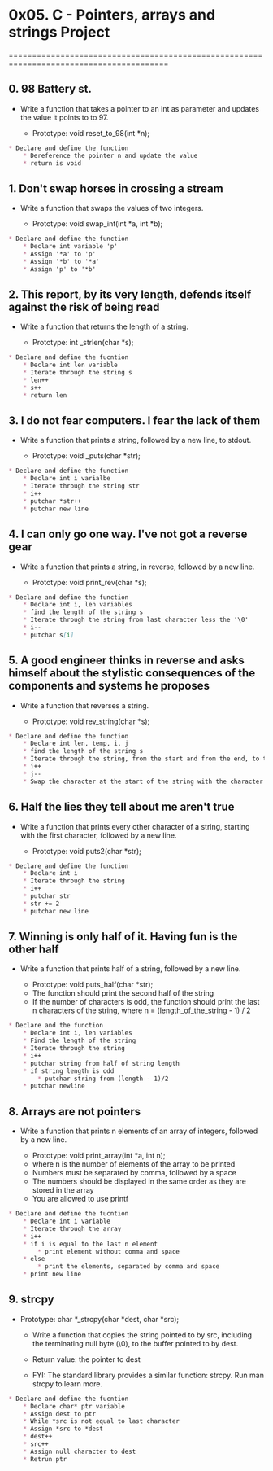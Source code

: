 # 0x05. C - Pointers, arrays and strings Project

========================================================================================

## 0. 98 Battery st.

* Write a function that takes a pointer to an int as parameter and updates the value it points to to 97.

    * Prototype: void reset_to_98(int \*n);

```markdown
* Declare and define the function
    * Dereference the pointer n and update the value
    * return is void
```

## 1. Don't swap horses in crossing a stream

* Write a function that swaps the values of two integers.

    * Prototype: void swap_int(int \*a, int \*b);

```markdown
* Declare and define the function
    * Declare int variable 'p'
    * Assign '*a' to 'p'
    * Assign '*b' to '*a'
    * Assign 'p' to '*b'
```

## 2. This report, by its very length, defends itself against the risk of being read

* Write a function that returns the length of a string.

    * Prototype: int \_strlen(char \*s);

```markdown
* Declare and define the fucntion
    * Declare int len variable
    * Iterate through the string s
    * len++
    * s++
    * return len
```

## 3. I do not fear computers. I fear the lack of them

* Write a function that prints a string, followed by a new line, to stdout.

    * Prototype: void \_puts(char \*str);

```markdown
* Declare and define the function
    * Declare int i varialbe
    * Iterate through the string str
    * i++
    * putchar *str++
    * putchar new line
```

## 4. I can only go one way. I've not got a reverse gear

* Write a function that prints a string, in reverse, followed by a new line.

    * Prototype: void print_rev(char \*s);

```markdown
* Declare and define the function
    * Declare int i, len variables
    * find the length of the string s
    * Iterate through the string from last character less the '\0'
    * i--
    * putchar s[i]
```

## 5. A good engineer thinks in reverse and asks himself about the stylistic consequences of the components and systems he proposes

* Write a function that reverses a string.

    * Prototype: void rev_string(char \*s);

```markdown
* Declare and define the function
    * Declare int len, temp, i, j
    * find the length of the string s
    * Iterate through the string, from the start and from the end, to the middle of the string
    * i++
    * j--
    * Swap the character at the start of the string with the character at the end of the string
```

## 6. Half the lies they tell about me aren't true

* Write a function that prints every other character of a string, starting with the first character, followed by a new line.

    * Prototype: void puts2(char \*str);

```markdown
* Declare and define the function
    * Declare int i
    * Iterate through the string
    * i++
    * putchar str
    * str += 2
    * putchar new line
```

## 7. Winning is only half of it. Having fun is the other half

* Write a function that prints half of a string, followed by a new line.

    * Prototype: void puts_half(char \*str);
    * The function should print the second half of the string
    * If the number of characters is odd, the function should print the last n characters of the string,    where n = (length_of_the_string - 1) / 2

```markdown
* Declare and the function
    * Declare int i, len variables
    * Find the length of the string
    * Iterate through the string
    * i++
    * putchar string from half of string length
    * if string length is odd
        * putchar string from (length - 1)/2
    * putchar newline
```

## 8. Arrays are not pointers

* Write a function that prints n elements of an array of integers, followed by a new line.

    * Prototype: void print_array(int \*a, int n);
    * where n is the number of elements of the array to be printed
    * Numbers must be separated by comma, followed by a space
    * The numbers should be displayed in the same order as they are stored in the array
    * You are allowed to use printf

```markdown
* Declare and define the fucntion
    * Declare int i variable
    * Iterate through the array
    * i++
    * if i is equal to the last n element
        * print element without comma and space
    * else
        * print the elements, separated by comma and space
    * print new line
```

## 9. strcpy

* Prototype: char \*\_strcpy(char \*dest, char \*src);
    * Write a function that copies the string pointed to by src, including the terminating null byte (\0), to the buffer pointed to by dest.

    * Return value: the pointer to dest
    * FYI: The standard library provides a similar function: strcpy. Run man strcpy to learn more. 

```markdown
* Declare and define the fucntion
    * Declare char* ptr variable
    * Assign dest to ptr
    * While *src is not equal to last character
    * Assign *src to *dest
    * dest++
    * src++
    * Assign null character to dest
    * Retrun ptr
```































